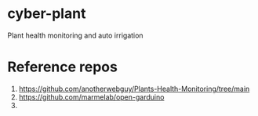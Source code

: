 # cyber-plant
Plant health monitoring and auto irrigation

# Reference repos
1. https://github.com/anotherwebguy/Plants-Health-Monitoring/tree/main
2. https://github.com/marmelab/open-garduino
3. 
